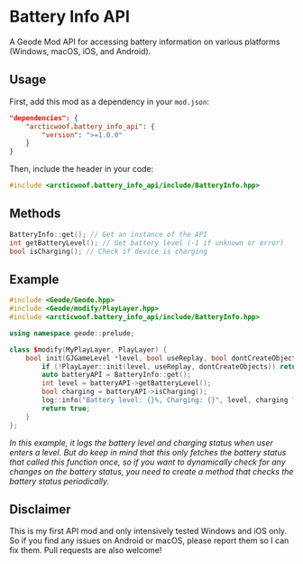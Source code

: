 # Battery Info API

A Geode Mod API for accessing battery information on various platforms (Windows, macOS, iOS, and Android).

## Usage

First, add this mod as a dependency in your `mod.json`:

```json
"dependencies": {
    "arcticwoof.battery_info_api": {
        "version": ">=1.0.0"
    }
}
```

Then, include the header in your code:

```cpp
#include <arcticwoof.battery_info_api/include/BatteryInfo.hpp>
```

## Methods

```cpp
BatteryInfo::get(); // Get an instance of the API
int getBatteryLevel(); // Get battery level (-1 if unknown or error)
bool isCharging(); // Check if device is charging
```

## Example

```cpp
#include <Geode/Geode.hpp>
#include <Geode/modify/PlayLayer.hpp>
#include <arcticwoof.battery_info_api/include/BatteryInfo.hpp>

using namespace geode::prelude;

class $modify(MyPlayLayer, PlayLayer) {
    bool init(GJGameLevel *level, bool useReplay, bool dontCreateObjects) {
        if (!PlayLayer::init(level, useReplay, dontCreateObjects)) return false;
        auto batteryAPI = BatteryInfo::get();
        int level = batteryAPI->getBatteryLevel();
        bool charging = batteryAPI->isCharging();
        log::info("Battery level: {}%, Charging: {}", level, charging ? "Yes" : "No");
        return true;
    }
};
```
*In this example, it logs the battery level and charging status when user enters a level. But do keep in mind that this only fetches the battery status that called this function once, so if you want to dynamically check for any changes on the battery status, you need to create a method that checks the battery status periodically.*

## Disclaimer
This is my first API mod and only intensively tested Windows and iOS only. So if you find any issues on Android or macOS, please report them so I can fix them. Pull requests are also welcome!